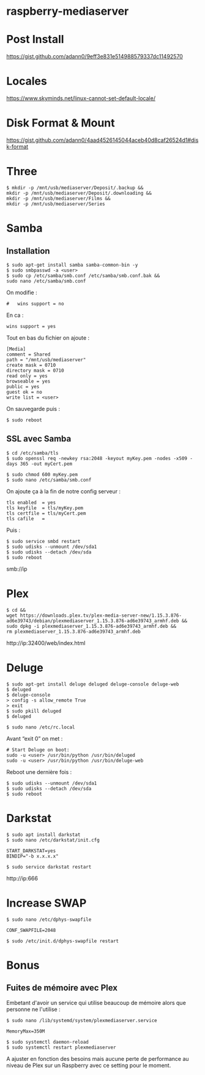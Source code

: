 # raspberry-mediaserver

# Post Install

https://gist.github.com/adann0/9eff3e831e514988579337dc11492570

# Locales

https://www.skyminds.net/linux-cannot-set-default-locale/

# Disk Format & Mount

https://gist.github.com/adann0/4aad4526145044aceb40d8caf26524d1#disk-format

# Three

    $ mkdir -p /mnt/usb/mediaserver/Deposit/.backup &&
    mkdir -p /mnt/usb/mediaserver/Deposit/.downloading &&
    mkdir -p /mnt/usb/mediaserver/Films &&
    mkdir -p /mnt/usb/mediaserver/Series

# Samba

## Installation

    $ sudo apt-get install samba samba-common-bin -y
    $ sudo smbpasswd -a <user>
    $ sudo cp /etc/samba/smb.conf /etc/samba/smb.conf.bak &&
    sudo nano /etc/samba/smb.conf

On modifie :

    #   wins support = no

En ca :

    wins support = yes

Tout en bas du fichier on ajoute :

    [Media]
    comment = Shared
    path = "/mnt/usb/mediaserver"
    create mask = 0710
    directory mask = 0710
    read only = yes
    browseable = yes
    public = yes
    guest ok = no
    write list = <user>

On sauvegarde puis :

    $ sudo reboot

## SSL avec Samba

    $ cd /etc/samba/tls
    $ sudo openssl req -newkey rsa:2048 -keyout myKey.pem -nodes -x509 -days 365 -out myCert.pem

    $ sudo chmod 600 myKey.pem
    $ sudo nano /etc/samba/smb.conf

On ajoute ça à la fin de notre config serveur :

    tls enabled  = yes
    tls keyfile  = tls/myKey.pem
    tls certfile = tls/myCert.pem
    tls cafile   =

Puis :

    $ sudo service smbd restart
    $ sudo udisks --unmount /dev/sda1
    $ sudo udisks --detach /dev/sda
    $ sudo reboot

smb://ip

# Plex

    $ cd && 
    wget https://downloads.plex.tv/plex-media-server-new/1.15.3.876-ad6e39743/debian/plexmediaserver_1.15.3.876-ad6e39743_armhf.deb &&
    sudo dpkg -i plexmediaserver_1.15.3.876-ad6e39743_armhf.deb &&
    rm plexmediaserver_1.15.3.876-ad6e39743_armhf.deb

http://ip:32400/web/index.html

# Deluge

    $ sudo apt-get install deluge deluged deluge-console deluge-web
    $ deluged 
    $ deluge-console
    > config -s allow_remote True 
    > exit
    $ sudo pkill deluged 
    $ deluged
    
    $ sudo nano /etc/rc.local

Avant “exit 0” on met :

    # Start Deluge on boot:
    sudo -u <user> /usr/bin/python /usr/bin/deluged
    sudo -u <user> /usr/bin/python /usr/bin/deluge-web

Reboot une dernière fois :

    $ sudo udisks --unmount /dev/sda1
    $ sudo udisks --detach /dev/sda
    $ sudo reboot
    
# Darkstat

    $ sudo apt install darkstat
    $ sudo nano /etc/darkstat/init.cfg
    
    START_DARKSTAT=yes
    BINDIP="-b x.x.x.x"
    
    $ sudo service darkstat restart
    
http://ip:666

# Increase SWAP

    $ sudo nano /etc/dphys-swapfile
    
    CONF_SWAPFILE=2048
    
    $ sudo /etc/init.d/dphys-swapfile restart
    
# Bonus

## Fuites de mémoire avec Plex

Embetant d'avoir un service qui utilise beaucoup de mémoire alors que personne ne l'utilise :

    $ sudo nano /lib/systemd/system/plexmediaserver.service

    MemoryMax=350M

    $ sudo systemctl daemon-reload
    $ sudo systemctl restart plexmediaserver

A ajuster en fonction des besoins mais aucune perte de performance au niveau de Plex sur un Raspberry avec ce setting pour le moment.
